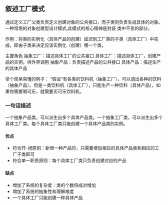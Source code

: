 ## 叙述工厂模式

通过定义工厂父类负责定义创建对象的公共接口，而子类则负责生成具体的对象。一种常用的对象创建型设计模式,此模式的核心精神是封装 类中不变的部分。

作用：将类的实例化（具体产品的创建）延迟到工厂类的子类（具体工厂）中完成，即由子类来决定应该实例化（创建）哪一个类。

主要角色
抽象工厂：描述具体工厂的公共接口
具体工厂：描述具体工厂，创建产品的实例，供外界调用
抽象产品：负责描述产品的公共接口
具体产品：描述生产的具体产品


举个简单易懂的例子：
“假设”有各类的饮料机（抽象工厂），可以调出各种的饮料（抽象产品）。但是一类饮料机（具体工厂），只能生产一种饮料（具体产品）。如果你需要喝可乐，就需要买可乐饮料机。


### 一句话描述
一个抽象产品类，可以派生出多个具体产品类。一个抽象工厂类，可以派生出多个具体工厂类。每个具体工厂类只能创建一个具体产品类的实例。

#### 优点
- 符合开-闭原则：新增一种产品时，只需要增加相应的具体产品类和相应的工厂子类即可
- 符合单一职责原则：每个具体工厂类只负责创建对应的产品

#### 缺点
- 增加了系统的复杂度：类的个数将成对增加
- 增加了系统的抽象性和理解难度
- 一个具体工厂只能创建一种具体产品

